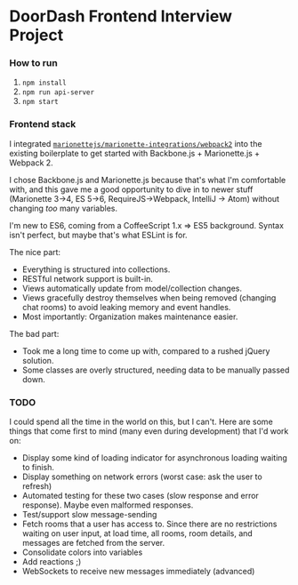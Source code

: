 # DoorDash Frontend Interview Project

### How to run
1. `npm install`
1. `npm run api-server`
1. `npm start`

### Frontend stack
I integrated [`marionettejs/marionette-integrations/webpack2`](https://github.com/marionettejs/marionette-integrations/tree/master/webpack2) into the existing boilerplate to get started with Backbone.js + Marionette.js + Webpack 2.

I chose Backbone.js and Marionette.js because that's what I'm comfortable with, and this gave me a good opportunity to dive in to newer stuff (Marionette 3->4, ES 5->6, RequireJS->Webpack, IntelliJ -> Atom) without changing *too* many variables.

I'm new to ES6, coming from a CoffeeScript 1.x => ES5 background. Syntax isn't perfect, but maybe that's what ESLint is for.

The nice part:
* Everything is structured into collections.
* RESTful network support is built-in.
* Views automatically update from model/collection changes.
* Views gracefully destroy themselves when being removed (changing chat rooms) to avoid leaking memory and event handles.
* Most importantly: Organization makes maintenance easier.

The bad part:
* Took me a long time to come up with, compared to a rushed jQuery solution.
* Some classes are overly structured, needing data to be manually passed down.

### TODO
I could spend all the time in the world on this, but I can't. Here are some things that come first to mind (many even during development) that I'd work on:
* Display some kind of loading indicator for asynchronous loading waiting to finish.
* Display something on network errors (worst case: ask the user to refresh)
* Automated testing for these two cases (slow response and error response). Maybe even malformed responses.
* Test/support slow message-sending
* Fetch rooms that a user has access to. Since there are no restrictions waiting on user input, at load time, all rooms, room details, and messages are fetched from the server.
* Consolidate colors into variables
* Add reactions ;)
* WebSockets to receive new messages immediately (advanced)
